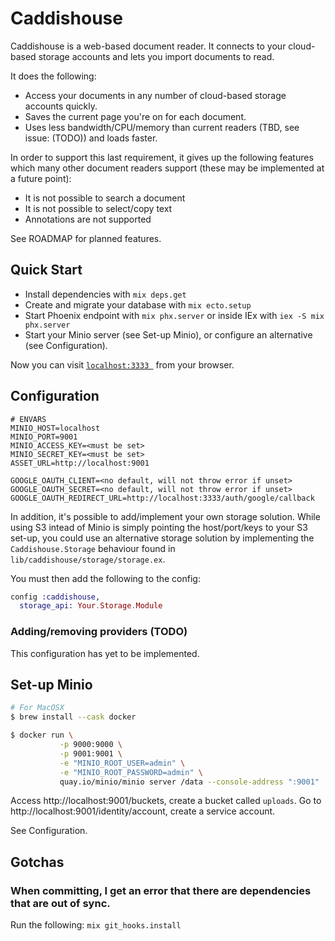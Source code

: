 # Caddishouse
Caddishouse is a web-based document reader. It connects to your cloud-based storage accounts and lets you import documents to read.

It does the following:
* Access your documents in any number of cloud-based storage accounts quickly.
* Saves the current page you're on for each document.
* Uses less bandwidth/CPU/memory than current readers (TBD, see issue: (TODO)) and loads faster.

In order to support this last requirement, it gives up the following features which many other document readers support (these may be implemented at a future point):
* It is not possible to search a document
* It is not possible to select/copy text
* Annotations are not supported

See ROADMAP for planned features.

## Quick Start

  * Install dependencies with `mix deps.get`
  * Create and migrate your database with `mix ecto.setup`
  * Start Phoenix endpoint with `mix phx.server` or inside IEx with `iex -S mix phx.server`
  * Start your Minio server (see Set-up Minio), or configure an alternative (see Configuration).

Now you can visit [`localhost:3333 `](http://localhost:3333) from your browser.

## Configuration
```
# ENVARS
MINIO_HOST=localhost
MINIO_PORT=9001
MINIO_ACCESS_KEY=<must be set>
MINIO_SECRET_KEY=<must be set>
ASSET_URL=http://localhost:9001

GOOGLE_OAUTH_CLIENT=<no default, will not throw error if unset>
GOOGLE_OAUTH_SECRET=<no default, will not throw error if unset>
GOOGLE_OAUTH_REDIRECT_URL=http://localhost:3333/auth/google/callback
```

In addition, it's possible to add/implement your own storage solution. While using S3 intead of Minio is simply pointing the host/port/keys to your S3 set-up, you could use an alternative storage solution by implementing the `Caddishouse.Storage` behaviour found in `lib/caddishouse/storage/storage.ex`.

You must then add the following to the config:
```elixir
config :caddishouse,
  storage_api: Your.Storage.Module
```

### Adding/removing providers (TODO)
This configuration has yet to be implemented.

## Set-up Minio
```sh
# For MacOSX
$ brew install --cask docker 

$ docker run \
           -p 9000:9000 \
           -p 9001:9001 \
           -e "MINIO_ROOT_USER=admin" \
           -e "MINIO_ROOT_PASSWORD=admin" \
           quay.io/minio/minio server /data --console-address ":9001"
```

Access http://localhost:9001/buckets, create a bucket called `uploads`.
Go to http://localhost:9001/identity/account, create a service account.

See Configuration.

## Gotchas
### When committing, I get an error that there are dependencies that are out of sync.
Run the following: `mix git_hooks.install`
